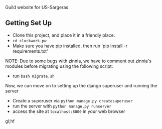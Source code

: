 Guild website for <Clockwork> US-Sargeras

Getting Set Up
--------------

- Clone this project, and place it in a friendly place.
- ``cd clockwork.pw``
- Make sure you have pip installed, then run 'pip install -r requirements.txt'

NOTE: Due to some bugs with zinnia, we have to comment out zinnia's modules before migrating using the following script:

- run ``bash migrate.sh``

Now, we can move on to setting up the django superuser and running the server

- Create a superuser via ``python manage.py createsuperuser``
- run the server with ``python manage.py runserver``
- access the site at ``localhost:8000`` in your web browser

gl;hf
